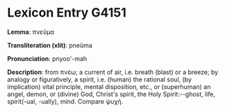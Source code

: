 # Lexicon Entry G4151

**Lemma**: πνεῦμα

**Transliteration (xlit)**: pneûma

**Pronunciation**: pnyoo'-mah

**Description**:
from πνέω; a current of air, i.e. breath (blast) or a breeze; by analogy or figuratively, a spirit, i.e. (human) the rational soul, (by implication) vital principle, mental disposition, etc., or (superhuman) an angel, demon, or (divine) God, Christ's spirit, the Holy Spirit:--ghost, life, spirit(-ual, -ually), mind. Compare ψυχή.
